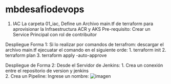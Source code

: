 # mbdesafiodevops
1. IAC
   La carpeta 01_iac, Define un Archivo main.tf de terraform para aprovisionar la Infraestructura ACR y AKS
Pre-requisito:
Crear un Service Principal con  rol de contribuitor

Despliegue Forma 1:
   Si lo realizar por comandos de terrafrom: descargar el archivo main.tf
   ejecuatar el comando en el siguiente orde:
      1. terraform init
      2. terraform plan
      3. terraform apply -auto-approve

Despliegue de Forma 2:
   Desde el Servidor de Jenkins:
      1. Crea un conexión entre el repositorio de version y jenkins    
      2. Crea un Pipeline: Ingrese un nombre:
      ![imagen](https://github.com/cloudvipdata/mbdesafiodevops/assets/141878891/6c8dd193-9677-4841-a790-d29c5df24e30)

      
   


      

      

